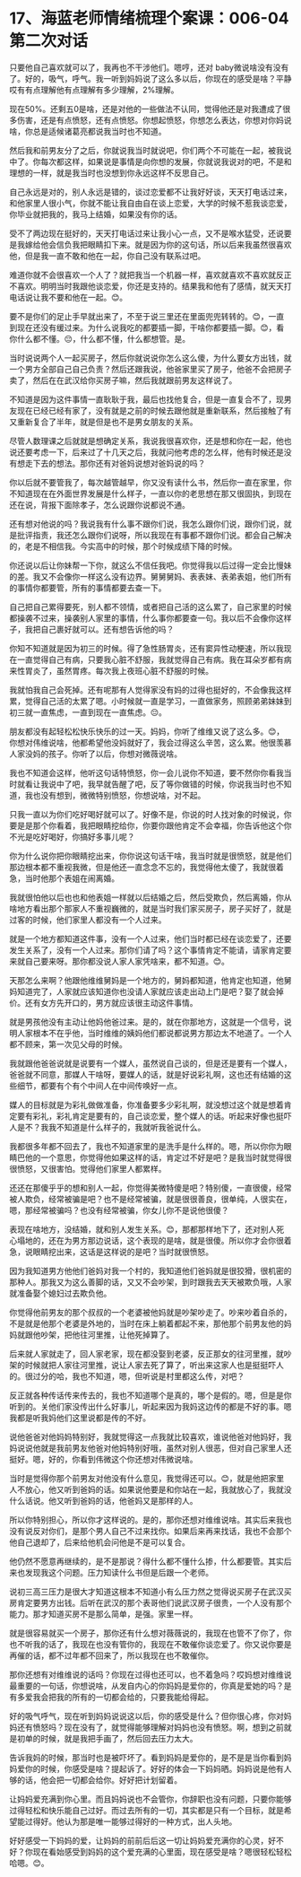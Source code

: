 # 17、海蓝老师情绪梳理个案课：006-04 第二次对话

只要他自己喜欢就可以了，我再也不干涉他们。嗯哼，还对 baby微说啥没有没有了。好的，吸气，呼气。我一听到妈妈说了这么多以后，你现在的感受是啥？平静哎有有点理解他有点理解有多少理解，2%理解。

现在50%。还剩五0是啥，还是对他的一些做法不认同，觉得他还是对我遭成了很多伤害，还是有点愤怒，还有点愤怒。你想起愤怒，你想怎么表达，你想对你妈说啥，你总是适候诸葛亮都说我当时也不知道。

然后我和前男友分了之后，你就说我当时就说吧，你们两个不可能在一起，被我说中了。你每次都这样，如果说是事情是向你想的发展，你就说我说对的吧，不是和理想的一样，就是我当时也没想到你永远这样不反思自己。

自己永远是对的，别人永远是错的，谈过恋爱都不让我好好谈，天天打电话过来，和他家里人很小气，你就不能让我自由自在谈上恋爱，大学的时候不惹我谈恋爱，你毕业就把我的，我马上结婚，如果没有你的话。

受不了两边现在挺好的，天天打电话过来让我小心一点，又不是喉水猛受，还说要是我嫁给他会信负我把眼睛扣下来。就是因为你的这句话，所以后来我虽然很喜欢他，但是我一直不敢和他在一起，你自己没有联系过吧。

难道你就不会很喜欢一个人了？就把我当一个机器一样，喜欢就喜欢不喜欢就反正不喜欢。明明当时我跟他谈恋爱，你还是支持的。结果我和他有了感情，就天天打电话说让我不要和他在一起。😊。

要不是你们的足止手早就出来了，不至于说三里还在里面兜兜转转的。😊，一直到现在还没有缓过来。为什么说我吃的都要插一脚，干啥你都要插一脚。😊，看你什么都不懂。😔，什么都不懂，什么都想管。是。

当时说说两个人一起买房子，然后你就说说你怎么这么傻，为什么要女方出钱，就一个男方全部自己自己负责？然后还跟我说，他爸家里买了房子，他爸不会把房子卖了，然后在在武汉给你买房子嘛，然后我就跟前男友这样说了。

不知道是因为这件事情一直耿耿于我，最后也找他复合，但是一直复合不了，现男友现在已经已经有家了，没有就是之前的时候去跟他就是重新联系，然后接触了有又重新复合了半年，就是但是也不是男女朋友的关系。

尽管人数理课之后就就是想确定关系，我说我很喜欢你，还是想和你在一起，他也说还要考虑一下，后来过了十几天之后，我就问他考虑的怎么样，他有时候还是没有想走下去的想法。那你还有对爸妈说想对爸妈说的吗？

你以后就不要管我了，每次越管越早，你又没有读什么书，然后你一直在家里，你不知道现在在外面世界发展是什么样子，一直以你的老思想在那又很固执，到现在还在说，背报下面除孝子，怎么说跟你说都说不通。

还有想对他说的吗？我说我有什么事不跟你们说，我怎么跟你们说，跟你们说，就是批评指责，我还怎么跟你们说呀，所以我现在有事都不跟你们说。都会自己解决的，老是不相信我。今实高中的时候，那个时候成绩下降的时候。

你还说以后让你妹帮一下你，就这么不信任我吧。你觉得我以后过得一定会比慢妹的差。我又不会像你一样这么没有边界。舅舅舅妈、表表妹、表弟表姐，他们所有的事情你都要管，所有的事情都要去查一下。

自己把自己累得要死，别人都不领情，或者把自己活的这么累了，自己家里的时候都操袭不过来，操袭别人家里的事情，什么事你都要查一句。我以后不会像你这样子，我把自己裹好就可以。还有想告诉他的吗？

你知不知道就是因为初三的时候。得了急性肠胃炎，还有窦异性动梗速，所以我现在一直觉得自己有病，只要我心脏不舒服，我就觉得自己有病。我在耳朵岁都有病来性胃炎了，虽然胃疼。每次我上夜班心脏不舒服的时候。

我就怕我自己会死掉。还有呢那有人觉得家没有妈的过得也挺好的，不会像我这样累，觉得自己活的太累了嗯。小时候就一直是学习，一直做家务，照顾弟弟妹妹到初三就一直焦虑，一直到现在一直焦虑。😔。

朋友都没有起轻松松快乐快乐的过一天。妈妈，你听了维维又说了这么多。😊，你想对伟维说啥，他都希望他没妈就好了，我会过得这么辛苦，这么累。他很羡慕人家没妈的孩子。你听了以后，你想对微薇说啥。

我也不知道会这样，他听这句话特愤怒，你一会儿说你不知道，要不然你你看我当时就看让我说中了吧，我早就告醒了吧，反了等你做错的时候，你说我当时也不知道，我也没有想到，微微特别愤怒，你想说啥，对不起。

只我一直以为你们吃好喝好就可以了。好像不是，你说的时人找对象的时候说，你要是是那个你看着，我把眼睛挖给你，你要你跟他肯定不会幸福，你告诉他这个你不光是吃好喝好，你搞好多事儿呢？

你为什么说你把你眼睛挖出来，你你说这句话干啥，我当时就是很愤怒，就是他们那边根本都不重视我微，但是他还一直念念不忘的，我觉得他太傻了，我就很着急，当时他那个表姐在闹离婚。

我就很怕他以后也也和他表姐一样就以后结婚之后，然后受欺负，然后离婚，你从啥地方看出那个那家人不重视巍微的，就是当时我们家买房子，房子买好了，就是过客的时候，他们家里人都没有一个人过来。

就是一个地方都知道这件事，没有一个人过来，他们当时都已经在谈恋爱了，还要发生关系了，没有一个人过来。那你们请了吗？这个事情肯定不能请，请家肯定要来就自己要来呀。那你都没说人家人家凭啥来，都不知道。😊。

天那怎么来啊？他跟他维维舅妈是一个地方的，舅妈都知道，他肯定也知道，他舅妈知道完了，人家就应该知道你也没请人家就应该走出动上门是吧？娶了就会掉价。还有女方先开口的，男方就应该很主动这件事情。

就是男孩他没有主动让他妈他爸过来。是的，就在你那地方，这就是一个信号，说明人家根本不在乎他，当时维维的姨妈他们都说都说男方那边太不地道了。一个人都不顾来，第一次见父母的时候。

我就跟他爸爸说就是说要有一个媒人，虽然说自己谈的，但是还是要有一个媒人，爸爸就不同意，那媒人干啥呀，要媒人的话，就是好说彩礼啊，这也还有结婚的这些细节，都要有个有个中间人在中间传唤好一点。

媒人的目标就是为彩礼做做准备，你准备要多少彩礼啊，就没想过这个就是想着肯定要有彩礼，彩礼肯定是要有的，自己谈恋爱，整个媒人的话。听起来好像也挺吓人是不？我我不知道是什么样子的，我就听我爸说什么。

我都很多年都不回去了，我也不知道家里的是洗手是什么样的。嗯，所以你你为眼睛巴他的一个意思，你觉得他如果这样的话，肯定过不好是吧？是我当时就觉得很很愤怒，又很害怕。觉得他们家里人都累样。

还还在那傻乎乎的想和别人一起，你觉得美微特傻是吧？特别傻，一直很傻，经常被人欺负，经常被骗是吧？也不是经常被骗，就是很很善良，很单纯，人很实在，嗯，那经常被骗吗？也没有经常被骗，你女儿你不是说他很傻？

表现在啥地方，没结婚，就和别人发生关系。😊，那都那样地下了，还对别人死心塌地的，还在为男方那边说话，这个表现的是啥，就是很傻。所以你才会你很着急，说眼睛挖出来，这话是这样说的是吧？当时就很愤怒。

因为我知道男方他他们爸妈对我一个村的，我知道他们爸妈就是很狡猾，很机密的那种人。那我又为这么善脚的话，又又不会吵架，到时跟我去天天被欺负哦，人家就准备娶个媳妇过去欺负他。

你觉得他前男友的那个叔叔的一个老婆被他妈就是吵架吵走了。吵来吵着自杀的，不是就是他那个老婆是外地的，当时在床上躺着都起不来，那他那个前男友他的妈妈就跟他吵架，把他往河里推，让他死掉算了。

后来就人家就走了，回人家老家，现在都没娶到老婆，反正那女的往河里推，就吵架的时候就把人家往河里推，说让人家去死了算了，听出来这家人也是挺挺吓人的。很过分的哈，我也不知道，嗯，但听说是村里都这么传，对吧？

反正就各种传话传来传去的，我也不知道哪个是真的，哪个是假的。嗯，但是是你听到的。关他们家没传出什么好事儿，听起来因为我妈这边传的都是不好的事。嗯我都是听我妈他们这里说都是传的不好。

说他爸爸对他妈妈特别好，我就觉得这一点我就比较喜欢，谁说他爸对他妈好，我妈说说他就是我前男友他爸对他妈特别好哦，虽然对别人很恶，但对自己家里人还挺好。嗯，好的，你看到伟微这个你还想对伟微说啥。

当时是觉得你那个前男友对他没有什么意见，我觉得还可以。😊，就是他把家里人不放心，他又听到爸妈的话。如果说他要是和你站在一起，我就放心了，我就没什么话说。他又听到爸妈的话，他爸妈又是那样的人。

所以你特别担心，所以你才这样说的。是的，那你还想对维维说啥。其实后来我也没有说反对你们，是那个男人自己不过来找你。如果后来再来找话，我也不会那个他自己退却了，后来给他机会问他是不是可以复合。

他仍然不愿意再继续的，是不是那说？得什么都不懂什么掺，什么都要管。其实后来也发现我这个问题。压力知读什么书但是后跟一个老师。

说初三高三压力是很大才知道这根本不知道小有么压力然之觉得说买房子在武汉买房肯定要男方出钱。后听在武汉的那个表哥他们说武汉房子很贵，一个人没有那个能力。那才知道买房不是那么简单，是强。家里一样。

就是很容易就买一个房子，那你还有什么想对薇薇说的，我现在也管不了你了，你也不听我的话了，我现在也没有管你的，我现在不敢催你谈恋爱了。你又说你要是再催的话，都不过年都不回来了，所以我现在也不敢催你。

那你还想有对维维说的话吗？你现在过得也还可以，也不着急吗？哎妈想对维维说最重要的一句话，你想说啥，从发自内心的你妈妈是爱你的，你真是爱她的吗？是有多爱我会把我的所有的一切都会给的，只要我能给得起。

好的吸气呼气，现在听到妈妈说说这以后，你的感受是什么？但你很心疼，你对妈妈还有愤怒吗？现在没有了，就觉得能够理解对妈妈也没有愤怒。啊，想到之前就是初单的时候，就是我把手画了，然后回去压力太大。

告诉我妈的时候，那当时也是被吓坏了。看到妈妈是爱你的，是不是是当你看到妈妈爱你的时候，你感受是啥？提起诉了。好好的体会一下妈妈晒。妈妈说是他有人够的话，他会把一切都会给你。好好把计划留着。

让妈妈爱充满到你心里。而且妈妈说也不会管你，你辞职也没有问题，只要你能够过得轻松和快乐能自己过好。而过去所有的一切，其实都是只有一个目标，就是希望能过得好。他认为那是唯一能够过得好的一种方式，出人头地。

好好感受一下妈妈的爱，让妈妈的前前后后这一切让妈妈爱充满你的心灵，好不好？你现在看始感受到妈妈的这个爱充满的心里面，现在感受是啥？嗯很轻松轻松哈嗯。😊。

